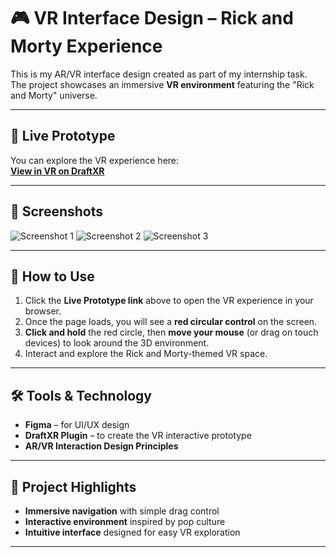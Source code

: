 # 🎮 VR Interface Design – Rick and Morty Experience

This is my AR/VR interface design created as part of my internship task.  
The project showcases an immersive **VR environment** featuring the "Rick and Morty" universe.

---

## 🔗 Live Prototype
You can explore the VR experience here:  
[**View in VR on DraftXR**](https://app.draftxr.com/vr/jQQhw5)

---

## 📸 Screenshots
![Screenshot 1](screenshot1.png)
![Screenshot 2](screenshot2.png)
![Screenshot 3](screenshot3.png)

---

## 📖 How to Use
1. Click the **Live Prototype link** above to open the VR experience in your browser.
2. Once the page loads, you will see a **red circular control** on the screen.
3. **Click and hold** the red circle, then **move your mouse** (or drag on touch devices) to look around the 3D environment.
4. Interact and explore the Rick and Morty-themed VR space.

---

## 🛠 Tools & Technology
- **Figma** – for UI/UX design
- **DraftXR Plugin** – to create the VR interactive prototype
- **AR/VR Interaction Design Principles**

---

## 📌 Project Highlights
- **Immersive navigation** with simple drag control
- **Interactive environment** inspired by pop culture
- **Intuitive interface** designed for easy VR exploration

---




